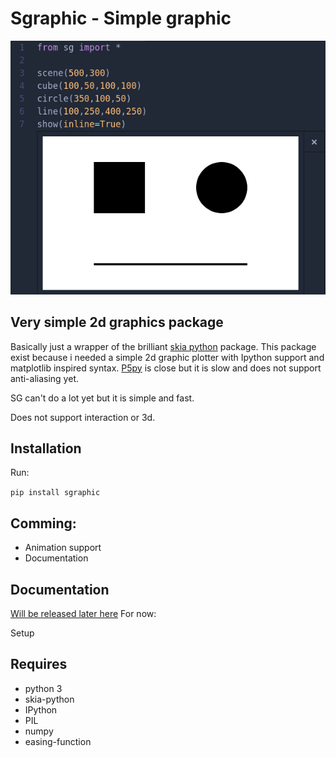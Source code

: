 # Sgraphic - Simple graphic

![simple graphics exaple](img/example.png)

##  Very simple 2d graphics package
Basically just a wrapper of the brilliant [skia python](https://github.com/kyamagu/skia-python) package.
This package exist because i needed a simple 2d graphic plotter with Ipython support and matplotlib inspired syntax.
[P5py](https://github.com/p5py/p5) is close but it is slow and does not support anti-aliasing yet.

SG can't do a lot yet but it is simple and fast.

Does not support interaction or 3d.

## Installation
Run:

``pip install sgraphic``

## Comming:
 - Animation support
 - Documentation


## Documentation
[Will be released later here](https://renetc.github.io/Simple-graphics/)
For now:

Setup 

## Requires
- python 3
- skia-python
- IPython
- PIL
- numpy
- easing-function

<!--

medium
https://thucnc.medium.com/how-to-publish-your-own-python-package-to-pypi-4318868210f9

update
https://stackoverflow.com/questions/57411888/how-to-update-pip-package

cp -a /home/renec/anaconda3/lib/python3.7/site-packages/sg/. /home/renec/Drive/Dokumenter/pip_sg/sgraphic


-->
